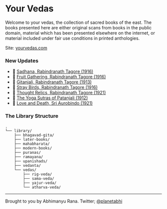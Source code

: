 # Your Vedas
Welcome to your vedas, the collection of sacred books of the east. The books presented here are either original scans from books in the public domain, material which has been presented elsewhere on the internet, or material included under fair use conditions in printed anthologies.

Site: [yourvedas.com](https://yourvedas.com/)

### New Updates
- 📕 [Sadhana, Rabindranath Tagore (1916)](./docs/library/modern/Sadhana/index.md) 
- 📕 [Fruit Gathering, Rabindranath Tagore (1916)](./docs/library/modern/fruit-gathering/index.md)
- 📕 [Gitanjali, Rabindranath Tagore (1913)](./docs/library/modern/Gitanjali/index.md)
- 📕 [Stray Birds, Rabindranath Tagore (1916)](./docs/library/modern/stray-birds/index.md)
- 📕 [Thought Relics, Rabindranath Tagore (1921)](./docs/library/modern/thought-relics/index.md)
- 📕 [The Yoga Sutras of Patanjali (1912)](./docs/library/modern/yoga-sutras/index.md)
- 📕 [Love and Death, Sri Aurobindo (1921)](./docs/library/modern/love-and-death/index.md)

### The Library Structure
```
.
└── library/
    ├── bhagavad-gita/
    ├── later-books/
    ├── mahabharata/
    ├── modern-books/
    ├── puranas/
    ├── ramayana/
    ├── upanishads/
    ├── vedanta/
    └── vedas/
        ├── rig-veda/
        ├── sama-veda/
        ├── yajur-veda/
        └── atharva-veda/
```

---

Brought to you by Abhimanyu Rana. Twitter; [@planetabhi](https://twitter.com/planetabhi)